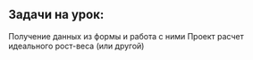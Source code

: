 ## Задачи на урок:

Получение данных из формы и работа с ними
Проект расчет идеального рост-веса (или другой)
